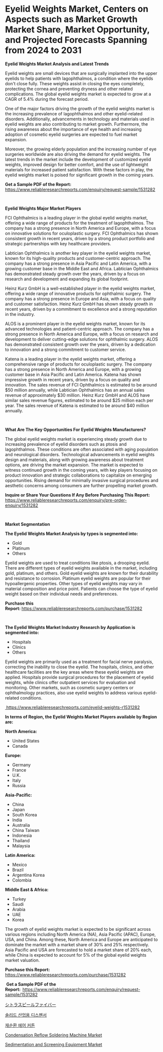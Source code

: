 <p><h1>Eyelid Weights Market, Centers on Aspects such as Market Growth Market Share, Market Opportunity, and Projected Forecasts Spanning from 2024 to 2031</h1></p><p><strong>Eyelid Weights Market Analysis and Latest Trends</strong></p>
<p><p>Eyelid weights are small devices that are surgically implanted into the upper eyelids to help patients with lagophthalmos, a condition where the eyelids don't close fully. These weights assist in closing the eyes completely, protecting the cornea and preventing dryness and other related complications. The global eyelid weights market is expected to grow at a CAGR of 5.4% during the forecast period.</p><p>One of the major factors driving the growth of the eyelid weights market is the increasing prevalence of lagophthalmos and other eyelid-related disorders. Additionally, advancements in technology and materials used in eyelid weights are also contributing to market growth. Furthermore, the rising awareness about the importance of eye health and increasing adoption of cosmetic eyelid surgeries are expected to fuel market expansion.</p><p>Moreover, the growing elderly population and the increasing number of eye surgeries worldwide are also driving the demand for eyelid weights. The latest trends in the market include the development of customized eyelid weights, improved design for better comfort, and the use of lightweight materials for increased patient satisfaction. With these factors in play, the eyelid weights market is poised for significant growth in the coming years.</p></p>
<p><strong>Get a Sample PDF of the Report:&nbsp;</strong> <a href="https://www.reliableresearchreports.com/enquiry/request-sample/1531282">https://www.reliableresearchreports.com/enquiry/request-sample/1531282</a></p>
<p>&nbsp;</p>
<p><strong>Eyelid Weights Major Market Players</strong></p>
<p><p>FCI Ophthalmics is a leading player in the global eyelid weights market, offering a wide range of products for the treatment of lagophthalmos. The company has a strong presence in North America and Europe, with a focus on innovative solutions for oculoplastic surgery. FCI Ophthalmics has shown consistent growth in recent years, driven by a strong product portfolio and strategic partnerships with key healthcare providers.</p><p>Labtician Ophthalmics is another key player in the eyelid weights market, known for its high-quality products and customer-centric approach. The company has a strong presence in Asia Pacific and Latin America, with a growing customer base in the Middle East and Africa. Labtician Ophthalmics has demonstrated steady growth over the years, driven by a focus on research and development and expanding its global footprint.</p><p>Heinz Kurz GmbH is a well-established player in the eyelid weights market, offering a wide range of innovative products for ophthalmic surgery. The company has a strong presence in Europe and Asia, with a focus on quality and customer satisfaction. Heinz Kurz GmbH has shown steady growth in recent years, driven by a commitment to excellence and a strong reputation in the industry.</p><p>ALOS is a prominent player in the eyelid weights market, known for its advanced technologies and patient-centric approach. The company has a strong presence in North America and Europe, with a focus on research and development to deliver cutting-edge solutions for ophthalmic surgery. ALOS has demonstrated consistent growth over the years, driven by a dedication to innovation and a strong commitment to customer service.</p><p>Katena is a leading player in the eyelid weights market, offering a comprehensive range of products for oculoplastic surgery. The company has a strong presence in North America and Europe, with a growing customer base in Asia Pacific and Latin America. Katena has shown impressive growth in recent years, driven by a focus on quality and innovation. The sales revenue of FCI Ophthalmics is estimated to be around $50 million annually, while Labtician Ophthalmics has an annual sales revenue of approximately $30 million. Heinz Kurz GmbH and ALOS have similar sales revenue figures, estimated to be around $25 million each per year. The sales revenue of Katena is estimated to be around $40 million annually.</p></p>
<p>&nbsp;</p>
<p><strong>What Are The Key Opportunities For Eyelid Weights Manufacturers?</strong></p>
<p><p>The global eyelid weights market is experiencing steady growth due to increasing prevalence of eyelid disorders such as ptosis and lagophthalmos. These conditions are often associated with aging population and neurological disorders. Technological advancements in eyelid weights design and materials, along with growing awareness about treatment options, are driving the market expansion. The market is expected to witness continued growth in the coming years, with key players focusing on product innovation and strategic collaborations to capitalize on emerging opportunities. Rising demand for minimally invasive surgical procedures and aesthetic concerns among consumers are further propelling market growth.</p></p>
<p><strong>Inquire or Share Your Questions If Any Before Purchasing This Report:</strong> <a href="https://www.reliableresearchreports.com/enquiry/pre-order-enquiry/1531282">https://www.reliableresearchreports.com/enquiry/pre-order-enquiry/1531282</a></p>
<p>&nbsp;</p>
<p><strong>Market Segmentation</strong></p>
<p><strong>The Eyelid Weights Market Analysis by types is segmented into:</strong></p>
<p><ul><li>Gold</li><li>Platinum</li><li>Others</li></ul></p>
<p><p>Eyelid weights are used to treat conditions like ptosis, a drooping eyelid. There are different types of eyelid weights available in the market, including gold, platinum, and others. Gold eyelid weights are known for their durability and resistance to corrosion. Platinum eyelid weights are popular for their hypoallergenic properties. Other types of eyelid weights may vary in material composition and price point. Patients can choose the type of eyelid weight based on their individual needs and preferences.</p></p>
<p><strong>Purchase this Report:&nbsp;</strong><a href="https://www.reliableresearchreports.com/purchase/1531282">https://www.reliableresearchreports.com/purchase/1531282</a></p>
<p>&nbsp;</p>
<p><strong>The Eyelid Weights Market Industry Research by Application is segmented into:</strong></p>
<p><ul><li>Hospitals</li><li>Clinics</li><li>Others</li></ul></p>
<p><p>Eyelid weights are primarily used as a treatment for facial nerve paralysis, correcting the inability to close the eyelid. The hospitals, clinics, and other healthcare facilities are the key areas where these eyelid weights are applied. Hospitals provide surgical procedures for the placement of eyelid weights, while clinics offer outpatient services for evaluation and monitoring. Other markets, such as cosmetic surgery centers or ophthalmology practices, also use eyelid weights to address various eyelid-related conditions.</p></p>
<p><a href="https://www.reliableresearchreports.com/eyelid-weights-r1531282">&nbsp;https://www.reliableresearchreports.com/eyelid-weights-r1531282</a></p>
<p><strong>In terms of Region, the Eyelid Weights Market Players available by Region are:</strong></p>
<p>
    <p> <strong> North America: </strong>
        <ul>
            <li>United States</li>
            <li>Canada</li>
        </ul>
        </p> 
    <p> <strong> Europe: </strong>
        <ul>
            <li>Germany</li>
            <li>France</li>
            <li>U.K.</li>
            <li>Italy</li>
            <li>Russia</li>
        </ul>
        </p> 
    <p> <strong> Asia-Pacific: </strong>
        <ul>
            <li>China</li>
            <li>Japan</li>
            <li>South Korea</li>
            <li>India</li>
            <li>Australia</li>
            <li>China Taiwan</li>
            <li>Indonesia</li>
            <li>Thailand</li>
            <li>Malaysia</li>
        </ul>
        </p> 
    <p> <strong> Latin America: </strong>
        <ul>
            <li>Mexico</li>
            <li>Brazil</li>
            <li>Argentina Korea</li>
            <li>Colombia</li>
        </ul>
        </p> 
    <p> <strong> Middle East & Africa: </strong>
        <ul>
            <li>Turkey</li>
            <li>Saudi</li>
            <li>Arabia</li>
            <li>UAE</li>
            <li>Korea</li>
        </ul>
    </p>
    </p>
<p><p>The growth of eyelid weights market is expected to be significant across various regions including North America (NA), Asia Pacific (APAC), Europe, USA, and China. Among these, North America and Europe are anticipated to dominate the market with a market share of 30% and 25% respectively. Asia Pacific and USA are forecasted to hold a market share of 20% each, while China is expected to account for 5% of the global eyelid weights market valuation.</p></p>
<p><strong>Purchase this Report: </strong><a href="https://www.reliableresearchreports.com/purchase/1531282">https://www.reliableresearchreports.com/purchase/1531282</a></p>
<p>&nbsp;<strong>Get a Sample PDF of the Report:&nbsp;&nbsp;</strong><a href="https://www.reliableresearchreports.com/enquiry/request-sample/1531282">https://www.reliableresearchreports.com/enquiry/request-sample/1531282</a></p>
<p><strong></strong></p>
<p><p><a href="https://github.com/CarlieShields/Market-Research-Report-List-1/blob/main/7415034167621.md">シトラスピールファイバー</a></p><p><a href="https://github.com/khytkeqagplkzqvh/Market-Research-Report-List-2/blob/main/7934806181042.md">솔리드 산업용 디스펜서</a></p><p><a href="https://github.com/TimmyMann6767/Market-Research-Report-List-2/blob/main/2535363181043.md">재순환 에어 커튼</a></p><p><a href="https://github.com/ChiragRP21/Market-Research-Report-List-5/blob/main/condensation-reflow-soldering-machine-market.md">Condensation Reflow Soldering Machine Market</a></p><p><a href="https://github.com/cecuraprangm/Market-Research-Report-List-3/blob/main/sedimentation-and-screening-equipment-market.md">Sedimentation and Screening Equipment Market</a></p></p>